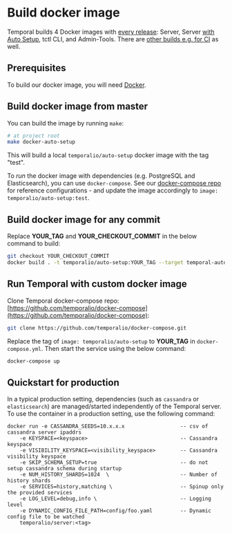 # Build docker image

Temporal builds 4 Docker images with [every release](https://github.com/temporalio/temporal/releases): Server, Server [with Auto Setup](https://docs.temporal.io/blog/auto-setup), tctl CLI, and Admin-Tools. There are [other builds e.g. for CI](https://hub.docker.com/u/temporalio) as well.

## Prerequisites

To build our docker image, you will need [Docker](https://docs.docker.com/engine/installation/).

## Build docker image from master

You can build the image by running `make`:

```bash
# at project root
make docker-auto-setup
```

This will build a local `temporalio/auto-setup` docker image with the tag "test".

To *run* the docker image with dependencies (e.g. PostgreSQL and Elasticsearch), you can use `docker-compose`. See our [docker-compose repo](https://github.com/temporalio/docker-compose) for reference configurations - and update the image accordingly to `image: temporalio/auto-setup:test`.

## Build docker image for any commit

Replace **YOUR_TAG** and **YOUR_CHECKOUT_COMMIT** in the below command to build:
```bash
git checkout YOUR_CHECKOUT_COMMIT
docker build . -t temporalio/auto-setup:YOUR_TAG --target temporal-auto-setup
```

## Run Temporal with custom docker image

Clone Temporal docker-compose repo: [https://github.com/temporalio/docker-compose](https://github.com/temporalio/docker-compose):
```bash
git clone https://github.com/temporalio/docker-compose.git
```

Replace the tag of `image: temporalio/auto-setup` to **YOUR_TAG** in `docker-compose.yml`.
Then start the service using the below command:
```bash
docker-compose up
```

## Quickstart for production

In a typical production setting, dependencies (such as `cassandra` or `elasticsearch`) are managed/started independently of the Temporal server.
To use the container in a production setting, use the following command:

```plain
docker run -e CASSANDRA_SEEDS=10.x.x.x                  -- csv of cassandra server ipaddrs
    -e KEYSPACE=<keyspace>                              -- Cassandra keyspace
    -e VISIBILITY_KEYSPACE=<visibility_keyspace>        -- Cassandra visibility keyspace
    -e SKIP_SCHEMA_SETUP=true                           -- do not setup cassandra schema during startup
    -e NUM_HISTORY_SHARDS=1024  \                       -- Number of history shards
    -e SERVICES=history,matching \                      -- Spinup only the provided services
    -e LOG_LEVEL=debug,info \                           -- Logging level
    -e DYNAMIC_CONFIG_FILE_PATH=config/foo.yaml         -- Dynamic config file to be watched
    temporalio/server:<tag>
```
